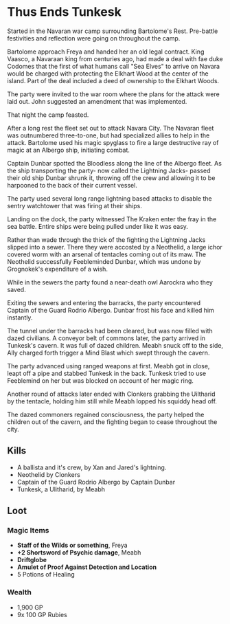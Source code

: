 # Thus Ends Tunkesk

Started in the Navaran war camp surrounding Bartolome's Rest. Pre-battle festivities and reflection were going on throughout the camp. 

Bartolome approach Freya and handed her an old legal contract. King Vaasco, a Navaraan king from centuries ago, had made a deal with fae duke Codomes that the first of what humans call "Sea Elves" to arrive on Navara would be charged with protecting the Elkhart Wood at the center of the island. Part of the deal included a deed of ownership to the Elkhart Woods.

The party were invited to the war room where the plans for the attack were laid out. John suggested an amendment that was implemented.

That night the camp feasted. 

After a long rest the fleet set out to attack Navara City. The Navaran fleet was outnumbered three-to-one, but had specialized allies to help in the attack. Bartolome used his magic spyglass to fire a large destructive ray of magic at an Albergo ship, initiating combat.

Captain Dunbar spotted the Bloodless along the line of the Albergo fleet. As the ship transporting the party- now called the Lightning Jacks- passed their old ship Dunbar shrunk it, throwing off the crew and allowing it to be harpooned to the back of their current vessel. 

The party used several long range lightning based attacks to disable the sentry watchtower that was firing at their ships.

Landing on the dock, the party witnessed The Kraken enter the fray in the sea battle. Entire ships were being pulled under like it was easy. 

Rather than wade through the thick of the fighting the Lightning Jacks slipped into a sewer. There they were accosted by a Neothelid, a large ichor covered worm with an arsenal of tentacles coming out of its maw. The Neothelid successfully Feebleminded Dunbar, which was undone by Grognokek's expenditure of a wish.

While in the sewers the party found a near-death owl Aarockra who they saved.

Exiting the sewers and entering the barracks, the party encountered Captain of the Guard Rodrio Albergo. Dunbar frost his face and killed him instantly.

The tunnel under the barracks had been cleared, but was now filled with dazed civilians. A conveyor belt of commons later, the party arrived in Tunkesk's cavern. It was full of dazed children. Meabh snuck off to the side, Ally charged forth trigger a Mind Blast which swept through the cavern. 

The party advanced using ranged weapons at first. Meabh got in close, leapt off a pipe and stabbed Tunkesk in the back. Tunkesk tried to use Feeblemind on her but was blocked on account of her magic ring.

Another round of attacks later ended with Clonkers grabbing the Uiltharid by the tentacle, holding him still while Meabh lopped his squiddy head off. 

The dazed commoners regained consciousness, the party helped the children out of the cavern, and the fighting began to cease throughout the city.

## Kills

* A ballista and it's crew, by Xan and Jared's lightning. 
* Neothelid by Clonkers
* Captain of the Guard Rodrio Albergo by Captain Dunbar
* Tunkesk, a Ulitharid, by Meabh

## Loot

### Magic Items

* **Staff of the Wilds or something**, Freya
* **+2 Shortsword of Psychic damage**, Meabh
* **Driftglobe**
* **Amulet of Proof Against Detection and Location**
* 5 Potions of Healing


### Wealth

* 1,900 GP
* 9x 100 GP Rubies
